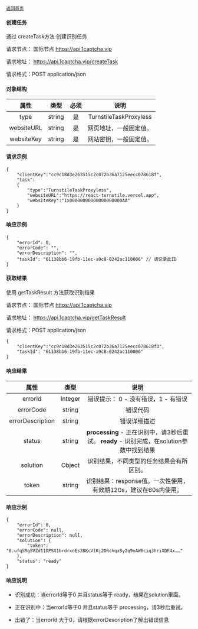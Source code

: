 [`返回首页`](../README.md)

#### 创建任务
通过 createTask方法 创建识别任务

请求节点： 
国际节点
 https://api.1captcha.vip 
 

请求地址： https://api.1captcha.vip/createTask

请求格式：POST application/json

#### 对象结构

| 属性 | 类型 | 必须 | 说明 | 
|:--------------------------------------------:|:--------------------------------------------:|:--------------------------------------------:|:--------------------------------------------:|
| type              | string        | 是 | TurnstileTaskProxyless   |  
| websiteURL        | string        | 是 | 网页地址，一般固定值。   |  
| websiteKey        | string        | 是 | 网站密钥，一般固定值。   |  

#### 请求示例
  
 
```
{
    "clientKey":"cc9c18d3e263515c2c072b36a7125eecc078618f",
    "task":
    {
        "type":"TurnstileTaskProxyless",
        "websiteURL":"https://react-turnstile.vercel.app",
        "websiteKey":"1x00000000000000000000AA"
    }
}
```

#### 响应示例

```
{
    "errorId": 0,
    "errorCode": "",
    "errorDescription": "",
    "taskId": "61138bb6-19fb-11ec-a9c8-0242ac110006" // 请记录此ID
}
```

#### 获取结果
使用 getTaskResult 方法获取识别结果

请求节点： 
国际节点
 https://api.1captcha.vip 
 
请求地址： https://api.1captcha.vip/getTaskResult

请求格式：POST application/json
 


```
{
    "clientKey":"cc9c18d3e263515c2c072b36a7125eecc078618f3",
    "taskId": "61138bb6-19fb-11ec-a9c8-0242ac110006"
}
```
#### 响应结果

| 属性 | 类型 |  说明 | 
|:--------------------------------------------:|:--------------------------------------------:|:--------------------------------------------:|
| errorId              | Integer        | 错误提示： 0 - 没有错误，1 - 有错误   |  
| errorCode            | string         | 错误代码   |  
| errorDescription     | string         | 错误详细描述   |  
| status               | string         | **processing** - 正在识别中，请3秒后重试。    **ready** - 识别完成，在solution参数中找到结果   |  
| solution             | Object         | 识别结果，不同类型的任务结果会有所区别。   |  
| token   | string         | 识别结果：response值。一次性使用，有效期120s，建议在60s内使用。   |  


#### 响应示例

```
{
    "errorId": 0,
    "errorCode": null,
    "errorDescription": null,
    "solution": {
        "token": "0.ufq5RgSVZd11DPSX1brdrxnEs28KcVlKj2ORchqxSy2q9yAW6ciq3hriXDF4x……"
    },
    "status": "ready"
}
```

#### 响应说明
- 识别成功：当errorId等于0 并且status等于 ready，结果在solution里面。

- 正在识别中：当errorId等于0 并且status等于 processing，请3秒后重试。

- 出错了：当errorId 大于0，请根据errorDescription了解出错误信息
